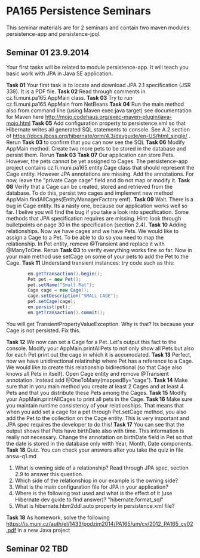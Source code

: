 # PA165 Persistence Seminars
This seminar materials are for 2 seminars and contain two maven modules: persistence-app and persistence-jpql.

## Seminar 01 23.9.2014 
Your first tasks will be related to module persistence-app. It will teach you basic work with JPA in Java SE application. 

**Task 01** Your first task is to locate and download JPA 2.1 specification (JSR 338). It is a PDF file.
**Task 02** Read through comments in cz.fi.muni.pa165.AppMain class.
**Task 03** Try to run cz.fi.muni.pa165.AppMain from NetBeans 
**Task 04** Run the main method also  from command line (using Maven exec:java target) see documentation for Maven here http://mojo.codehaus.org/exec-maven-plugin/java-mojo.html
**Task 05** Add configuration property to persistence.xml so that Hibernate writes all generated SQL statements to console. See A.2 section of
https://docs.jboss.org/hibernate/orm/4.3/devguide/en-US/html_single/ . Rerun **Task 03** to confirm that you can now see the SQL
**Task 06** Modify AppMain method. Create two more pets to be stored in the database and persist them. Rerun **Task 03**
**Task 07** Our application can store Pets. However, the pets cannot be yet assigned to Cages. The persistence-app project contains cz.fi.muni.pa165.entity.Cage class that should represent the Cage entity. However JPA annotations are missing. Add the annotations. For now, leave the "private Cage cage" field and do not map or modify it.
**Task 08** Verify that a Cage can be created, stored and retrieved from the database. To do this, persist two cages and implement new method AppMain.findAllCages(EntityManagerFactory emf). 
**Task 09** Wait. There is a bug in Cage entity. Its a nasty one, because our application works well so far. I belive you will find the bug if you take a look into specification. Some methods that JPA specification requires are missing. Hint: look through bulletpoints on page 30 in the specification (section 2.4).
**Task 10** Adding relationships. Now we have cages and we have Pets. We would like to assign a Cage to a Pet. To be able to do so you need to map the relationship. In Pet entity, remove @Transient and replace it with @ManyToOne. Rerun **Task 03** to verify everything works fine so far. Now in your main method use setCage on some of your pets to add the Pet to the Cage. 
**Task 11** Understand transient instances: try code such as this: 
```java
		em.getTransaction().begin();
		Pet pet = new Pet();
		pet.setName("Small Rat");
		Cage cage = new Cage();
		cage.setDescription("SMALL CAGE");
		pet.setCage(cage);
		em.persist(pet);
		em.getTransaction().commit();
```

You will get TransientPropertyValueException. Why is that? Its because your Cage is not persisted. Fix this.

**Task 12** We now can set a Cage for a Pet. Let's output this fact to the console. Modify your AppMain.printAllPets to not only show all Pets but also for each Pet print out the cage in which it is accomodated.
**Task 13** Perfect, now we have unidirectional relatinship where Pet has a reference to a Cage. We would like to create this relationship bidirectional (so that Cage also knows all Pets in itself). Open Cage entity and remove @Transient annotation. Instead add @OneToMany(mappedBy="cage").
**Task 14** Make sure that in yoru main method you create at least 2 Cages and at least 4 Pets and that you distribute these Pets among the Cages. 
**Task 15** Modify your AppMain.printAllCages to print all pets in the Cage.
**Task 16** Make sure you maintain runtime consistency of your relationships. That means that when you add set a cage for a pet through Pet.setCage method, you also add the Pet to the collection on the Cage entity. This is very important and JPA spec requires the developer to do this!
**Task 17** You can see that the output shows that Pets have birthDate also with time. This information is really not necessary. Change the annotation on birthDate field in Pet so that the date is stored in the database only witth Year, Month, Date components.  
**Task 18** Quiz. You can check your answers after you take the quiz in file answ-q1.md 
 1. What is owning side of a relationship? Read through JPA spec, section 2.9 to answer this question. 
 2. Which side of the relationshiop in our example is the owning side?
 3. What is the main configuration file for JPA in your application?
 4. Where is the following text used and what is the effect of it (use Hibernate dev guide to find answer)? "hibernate.format_sql"
 5. What is hibernate.hbm2ddl.auto property in persistence.xml file?

 
**Task 18** As homework, solve the following https://is.muni.cz/auth/el/1433/podzim2014/PA165/um/cv/2012_PA165_cv02.pdf in a new Java project
 


## Seminar 02 TBD
